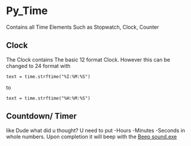 # Py_Time
Contains all Time Elements Such as Stopwatch, Clock, Counter

## Clock 

The Clock contains The basic 12 format Clock. However this can be changed to 24 format with  
```
text = time.strftime("%I:%M:%S")
``` 
to 
```
text = time.strftime("%H:%M:%S")
```

## Countdown/ Timer
like Dude what did u thought?
U need to put 
-Hours 
-Minutes
-Seconds
in whole numbers. Upon completion it will beep with the [Beep sound.exe](beep.wav)
